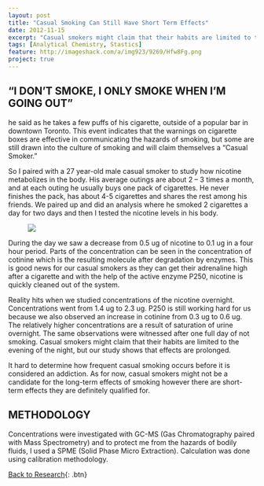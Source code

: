 ```yaml
---
layout: post
title: "Casual Smoking Can Still Have Short Term Effects"
date: 2012-11-15
excerpt: "Casual smokers might claim that their habits are limited to the evening or the night, but our study shows that concentrations can accumulate over a period of time."
tags: [Analytical Chemistry, Stastics]
feature: http://imageshack.com/a/img923/9269/Hfw8Fg.png
project: true
---
```



## “I DON’T SMOKE, I ONLY SMOKE WHEN I’M GOING OUT”

he said as he takes a few puffs of his cigarette, outside of a popular bar in downtown Toronto. This event indicates that the warnings on cigarette boxes are effective in communicating the hazards of smoking, but some are still drawn into the culture of smoking and will claim themselves a “Casual Smoker.”

So I paired with a 27 year-old male casual smoker to study how nicotine metabolizes in the body. His average outings are about 2 – 3 times a month, and at each outing he usually buys one pack of cigarettes. He never finishes the pack, has about 4-5 cigarettes and shares the rest among his friends. We paired up and did an analysis where he smoked 2 cigarettes a day for two days and then I tested the nicotine levels in his body.

<figure>
	<img src="http://imageshack.com/a/img922/6831/PtY6OH.jpg">
</figure>


During the day we saw a decrease from 0.5 ug of nicotine to 0.1 ug in a four hour period. Parts of the concentration can be seen in the concentration of cotinine which is the resulting molecule after degradation by enzymes. This is good news for our casual smokers as they can get their adrenaline high after a cigarette and with the help of the active enzyme P250, nicotine is quickly cleaned out of the system.

Reality hits when we studied concentrations of the nicotine overnight. Concentrations went from 1.4 ug to 2.3 ug. P250 is still working hard for us because we also observed an increase in cotinine from 0.3 ug to 0.6 ug. The relatively higher concentrations are a result of saturation of urine overnight. The same observations were witnessed after one full day of not smoking. Casual smokers might claim that their habits are limited to the evening of the night, but our study shows that effects are prolonged.

It hard to determine how frequent casual smoking occurs before it is considered an addiction. As for now, casual smokers might not be a candidate for the long-term effects of smoking however there are short-term effects they are definitely qualified for.

## METHODOLOGY

Concentrations were investigated with GC-MS (Gas Chromatography paired with Mass Spectrometry) and to protect me from the hazards of bodily fluids, I used a SPME (Solid Phase Micro Extraction). Calculation was done using calibration methodology.

[Back to Research](http://janicetang.com/research/){: .btn}     

